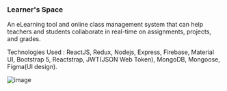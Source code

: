 ### Learner's Space
An eLearning tool and online class management system that can help teachers and students collaborate in real-time on assignments, projects, and grades.

Technologies Used : ReactJS, Redux, Nodejs, Express, Firebase, Material UI, Bootstrap 5, Reactstrap, JWT(JSON Web Token), MongoDB, Mongoose, Figma(UI design).

![image](https://user-images.githubusercontent.com/71331819/196036969-10e56c1b-4a07-47af-9d8c-d56df23a363c.png)

